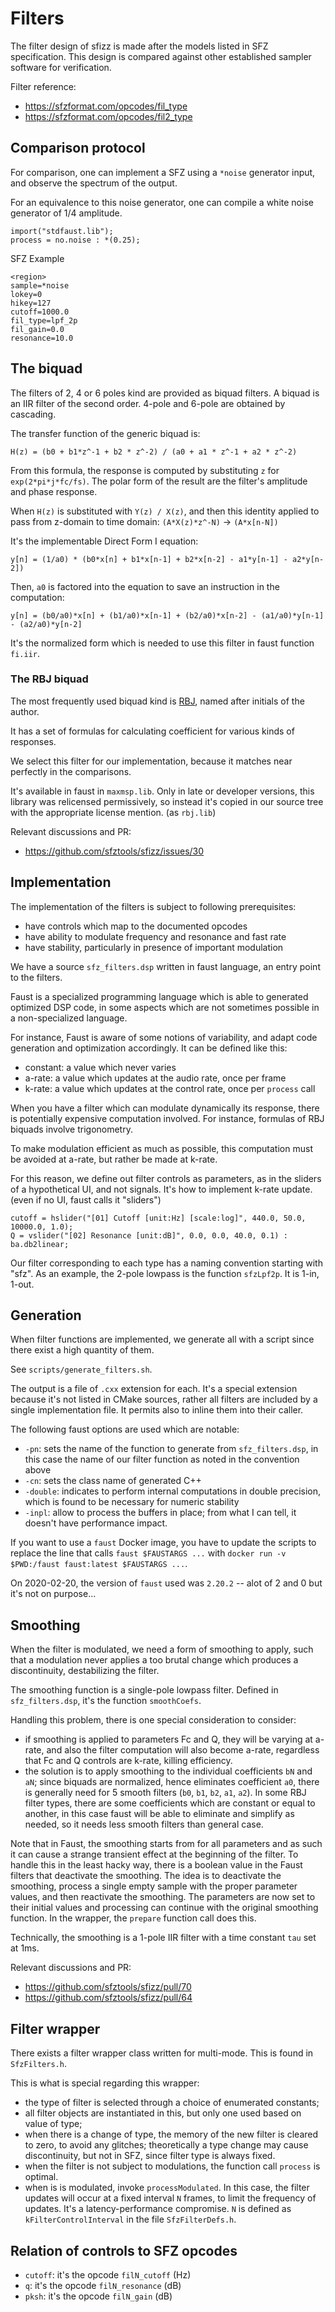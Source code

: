 # Filters

The filter design of sfizz is made after the models listed in SFZ specification.
This design is compared against other established sampler software for verification.

Filter reference:
- https://sfzformat.com/opcodes/fil_type
- https://sfzformat.com/opcodes/fil2_type

## Comparison protocol

For comparison, one can implement a SFZ using a `*noise` generator input, and observe the spectrum of the output.

For an equivalence to this noise generator, one can compile a white noise generator of 1/4 amplitude.
```
import("stdfaust.lib");
process = no.noise : *(0.25);
```

SFZ Example
```
<region>
sample=*noise
lokey=0
hikey=127
cutoff=1000.0
fil_type=lpf_2p
fil_gain=0.0
resonance=10.0
```

## The biquad

The filters of 2, 4 or 6 poles kind are provided as biquad filters. A biquad is an IIR filter of the second order. 4-pole and 6-pole are obtained by cascading.

The transfer function of the generic biquad is:

`H(z) = (b0 + b1*z^-1 + b2 * z^-2) / (a0 + a1 * z^-1 + a2 * z^-2)`

From this formula, the response is computed by substituting `z` for `exp(2*pi*j*fc/fs)`.
The polar form of the result are the filter's amplitude and phase response.

When `H(z)` is substituted with `Y(z) / X(z)`, and then this identity applied to pass from z-domain to time domain:
`(A*X(z)*z^-N)` → `(A*x[n-N])`

It's the implementable Direct Form I equation:

`y[n] = (1/a0) * (b0*x[n] + b1*x[n-1] + b2*x[n-2] - a1*y[n-1] - a2*y[n-2])`

Then, `a0` is factored into the equation to save an instruction in the computation:

`y[n] = (b0/a0)*x[n] + (b1/a0)*x[n-1] + (b2/a0)*x[n-2] - (a1/a0)*y[n-1] - (a2/a0)*y[n-2]`

It's the normalized form which is needed to use this filter in faust function `fi.iir`.

### The RBJ biquad

The most frequently used biquad kind is [RBJ](https://webaudio.github.io/Audio-EQ-Cookbook/audio-eq-cookbook.html), named after initials of the author.

It has a set of formulas for calculating coefficient for various kinds of responses.

We select this filter for our implementation, because it matches near perfectly in the comparisons.

It's available in faust in `maxmsp.lib`.
Only in late or developer versions, this library was relicensed permissively, so instead it's copied in our source tree with the appropriate license mention. (as `rbj.lib`)

Relevant discussions and PR:
- https://github.com/sfztools/sfizz/issues/30

## Implementation

The implementation of the filters is subject to following prerequisites:
- have controls which map to the documented opcodes
- have ability to modulate frequency and resonance and fast rate
- have stability, particularly in presence of important modulation

We have a source `sfz_filters.dsp` written in faust language, an entry point to the filters.

Faust is a specialized programming language which is able to generated optimized DSP code, in some aspects which are not sometimes possible in a non-specialized language.

For instance, Faust is aware of some notions of variability, and adapt code generation and optimization accordingly.
It can be defined like this:
- constant: a value which never varies
- a-rate: a value which updates at the audio rate, once per frame
- k-rate: a value which updates at the control rate, once per `process` call

When you have a filter which can modulate dynamically its response, there is potentially expensive computation involved.
For instance, formulas of RBJ biquads involve trigonometry.

To make modulation efficient as much as possible, this computation must be avoided at a-rate, but rather be made at k-rate.

For this reason, we define out filter controls as parameters, as in the sliders of a hypothetical UI, and not signals.
It's how to implement k-rate update. (even if no UI, faust calls it "sliders")
```
cutoff = hslider("[01] Cutoff [unit:Hz] [scale:log]", 440.0, 50.0, 10000.0, 1.0);
Q = vslider("[02] Resonance [unit:dB]", 0.0, 0.0, 40.0, 0.1) : ba.db2linear;
```

Our filter corresponding to each type has a naming convention starting with "sfz".
As an example, the 2-pole lowpass is the function `sfzLpf2p`. It is 1-in, 1-out.

## Generation

When filter functions are implemented, we generate all with a script since there exist a high quantity of them.

See `scripts/generate_filters.sh`.

The output is a file of `.cxx` extension for each. It's a special extension because it's not listed in CMake sources, rather all filters are included by a single implementation file. It permits also to inline them into their caller.

The following faust options are used which are notable:
- `-pn`: sets the name of the function to generate from `sfz_filters.dsp`, in this case the name of our filter function as noted in the convention above
- `-cn`: sets the class name of generated C++
- `-double`: indicates to perform internal computations in double precision, which is found to be necessary for numeric stability
- `-inpl`: allow to process the buffers in place; from what I can tell, it doesn't have performance impact.

If you want to use a `faust` Docker image, you have to update the scripts to replace the line that calls `faust $FAUSTARGS ...` with `docker run -v $PWD:/faust faust:latest $FAUSTARGS ...`.

On 2020-02-20, the version of `faust` used was `2.20.2` -- alot of 2 and 0 but it's not on purpose...

## Smoothing

When the filter is modulated, we need a form of smoothing to apply, such that a modulation never applies a too brutal change which produces a discontinuity, destabilizing the filter.

The smoothing function is a single-pole lowpass filter. Defined in `sfz_filters.dsp`, it's the function `smoothCoefs`.

Handling this problem, there is one special consideration to consider:
- if smoothing is applied to parameters Fc and Q, they will be varying at a-rate, and also the filter computation will also become a-rate, regardless that Fc and Q controls are k-rate, killing efficiency.
- the solution is to apply smoothing to the individual coefficients `bN` and `aN`; since biquads are normalized, hence eliminates coefficient `a0`, there is generally need for 5 smooth filters (`b0`, `b1`, `b2`, `a1`, `a2`).
In some RBJ filter types, there are some coefficients which are constant or equal to another, in this case faust will be able to eliminate and simplify as needed, so it needs less smooth filters than general case.

Note that in Faust, the smoothing starts from for all parameters and as such it can cause a strange transient effect at the beginning of the filter.
To handle this in the least hacky way, there is a boolean value in the Faust filters that deactivate the smoothing.
The idea is to deactivate the smoothing, process a single empty sample with the proper parameter values, and then reactivate the smoothing.
The parameters are now set to their initial values and processing can continue with the original smoothing function.
In the wrapper, the `prepare` function call does this.

Technically, the smoothing is a 1-pole IIR filter with a time constant `tau` set at 1ms. 

Relevant discussions and PR:
- https://github.com/sfztools/sfizz/pull/70
- https://github.com/sfztools/sfizz/pull/64

## Filter wrapper

There exists a filter wrapper class written for multi-mode. This is found in `SfzFilters.h`.

This is what is special regarding this wrapper:
- the type of filter is selected through a choice of enumerated constants;
- all filter objects are instantiated in this, but only one used based on value of type;
- when there is a change of type, the memory of the new filter is cleared to zero, to avoid any glitches; theoretically a type change may cause discontinuity, but not in SFZ, since filter type is always fixed.
- when the filter is not subject to modulations, the function call `process` is optimal.
- when is is modulated, invoke `processModulated`. In this case, the filter updates will occur at a fixed interval `N` frames, to limit the frequency of updates. It's a latency-performance compromise. `N` is defined as `kFilterControlInterval` in the file `SfzFilterDefs.h`.

## Relation of controls to SFZ opcodes

- `cutoff`: it's the opcode `filN_cutoff` (Hz)
- `q`: it's the opcode `filN_resonance` (dB)
- `pksh`: it's the opcode `filN_gain` (dB)
